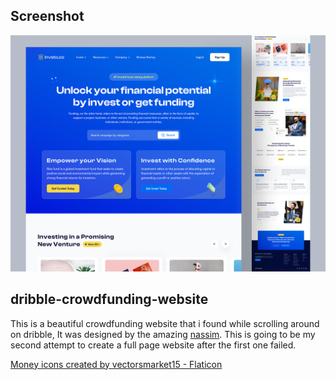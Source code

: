 ## Screenshot
<img width="1152" alt="image" src="./assets/imgs/Original image.png">

## dribble-crowdfunding-website
This is a beautiful crowdfunding website that i found while scrolling around on dribble, It was designed by the amazing [nassim](https://dribbble.com/suhayelahmednasim).
This is going to be my second attempt to create a full page website after the first one failed. 


<a href="https://www.flaticon.com/free-icons/money" title="money icons">Money icons created by vectorsmarket15 - Flaticon</a>
